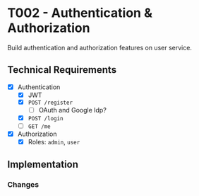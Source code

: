 # T002 - Authentication & Authorization

Build authentication and authorization features on user service.

## Technical Requirements

- [x] Authentication
  - [x] JWT
  - [x] `POST /register`
    - [ ] OAuth and Google Idp?
  - [x] `POST /login`
  - [ ] `GET /me`
- [x] Authorization
  - [x] Roles: `admin`, `user`

## Implementation

### Changes

